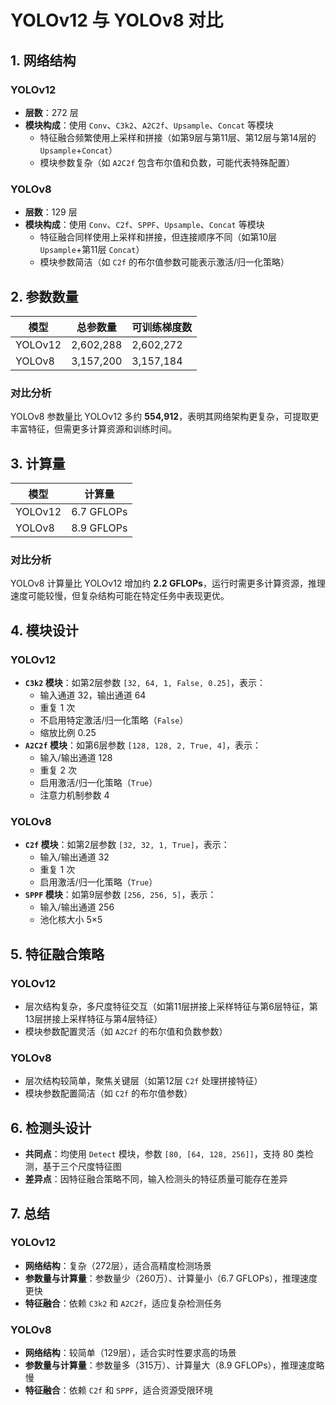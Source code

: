# YOLOv12 与 YOLOv8 对比  


## 1. 网络结构  
### YOLOv12  
- **层数**：272 层  
- **模块构成**：使用 `Conv`、`C3k2`、`A2C2f`、`Upsample`、`Concat` 等模块  
  - 特征融合频繁使用上采样和拼接（如第9层与第11层、第12层与第14层的 `Upsample`+`Concat`）  
  - 模块参数复杂（如 `A2C2f` 包含布尔值和负数，可能代表特殊配置）  

### YOLOv8  
- **层数**：129 层  
- **模块构成**：使用 `Conv`、`C2f`、`SPPF`、`Upsample`、`Concat` 等模块  
  - 特征融合同样使用上采样和拼接，但连接顺序不同（如第10层 `Upsample`+第11层 `Concat`）  
  - 模块参数简洁（如 `C2f` 的布尔值参数可能表示激活/归一化策略）  


## 2. 参数数量  
| 模型       | 总参数量       | 可训练梯度数     |  
|------------|----------------|------------------|  
| YOLOv12    | 2,602,288      | 2,602,272        |  
| YOLOv8     | 3,157,200      | 3,157,184        |  

### 对比分析  
YOLOv8 参数量比 YOLOv12 多约 **554,912**，表明其网络架构更复杂，可提取更丰富特征，但需更多计算资源和训练时间。  


## 3. 计算量  
| 模型       | 计算量     |  
|------------|------------|  
| YOLOv12    | 6.7 GFLOPs |  
| YOLOv8     | 8.9 GFLOPs |  

### 对比分析  
YOLOv8 计算量比 YOLOv12 增加约 **2.2 GFLOPs**，运行时需更多计算资源，推理速度可能较慢，但复杂结构可能在特定任务中表现更优。  


## 4. 模块设计  
### YOLOv12  
- **`C3k2` 模块**：如第2层参数 `[32, 64, 1, False, 0.25]`，表示：  
  - 输入通道 32，输出通道 64  
  - 重复 1 次  
  - 不启用特定激活/归一化策略（`False`）  
  - 缩放比例 0.25  
- **`A2C2f` 模块**：如第6层参数 `[128, 128, 2, True, 4]`，表示：  
  - 输入/输出通道 128  
  - 重复 2 次  
  - 启用激活/归一化策略（`True`）  
  - 注意力机制参数 4  

### YOLOv8  
- **`C2f` 模块**：如第2层参数 `[32, 32, 1, True]`，表示：  
  - 输入/输出通道 32  
  - 重复 1 次  
  - 启用激活/归一化策略（`True`）  
- **`SPPF` 模块**：如第9层参数 `[256, 256, 5]`，表示：  
  - 输入/输出通道 256  
  - 池化核大小 5×5  


## 5. 特征融合策略  
### YOLOv12  
- 层次结构复杂，多尺度特征交互（如第11层拼接上采样特征与第6层特征，第13层拼接上采样特征与第4层特征）  
- 模块参数配置灵活（如 `A2C2f` 的布尔值和负数参数）  

### YOLOv8  
- 层次结构较简单，聚焦关键层（如第12层 `C2f` 处理拼接特征）  
- 模块参数配置简洁（如 `C2f` 的布尔值参数）  


## 6. 检测头设计  
- **共同点**：均使用 `Detect` 模块，参数 `[80, [64, 128, 256]]`，支持 80 类检测，基于三个尺度特征图  
- **差异点**：因特征融合策略不同，输入检测头的特征质量可能存在差异  


## 7. 总结  
### YOLOv12  
- **网络结构**：复杂（272层），适合高精度检测场景  
- **参数量与计算量**：参数量少（260万）、计算量小（6.7 GFLOPs），推理速度更快  
- **特征融合**：依赖 `C3k2` 和 `A2C2f`，适应复杂检测任务  

### YOLOv8  
- **网络结构**：较简单（129层），适合实时性要求高的场景  
- **参数量与计算量**：参数量多（315万）、计算量大（8.9 GFLOPs），推理速度略慢  
- **特征融合**：依赖 `C2f` 和 `SPPF`，适合资源受限环境  

